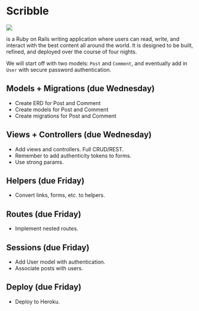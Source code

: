 # Scribble

![](https://dl.dropboxusercontent.com/s/8frf8rblw6pnpds/hipsterlogogenerator_1438007087793.png?dl=0)

is a Ruby on Rails writing application where users can read, write, and interact
with the best content all around the world. It is designed to be built, refined, and deployed over the course of four nights.

We will start off with two models: `Post` and `Comment`, and eventually
add in `User` with secure password authentication.

## Models + Migrations (due Wednesday)

- Create ERD for Post and Comment
- Create models for Post and Comment
- Create migrations for Post and Comment

## Views + Controllers (due Wednesday)

- Add views and controllers. Full CRUD/REST.
- Remember to add authenticity tokens to forms.
- Use strong params.

## Helpers (due Friday)

- Convert links, forms, etc. to helpers.

## Routes (due Friday)

- Implement nested routes.

## Sessions (due Friday)

- Add User model with authentication.
- Associate posts with users.

## Deploy (due Friday)

- Deploy to Heroku.
